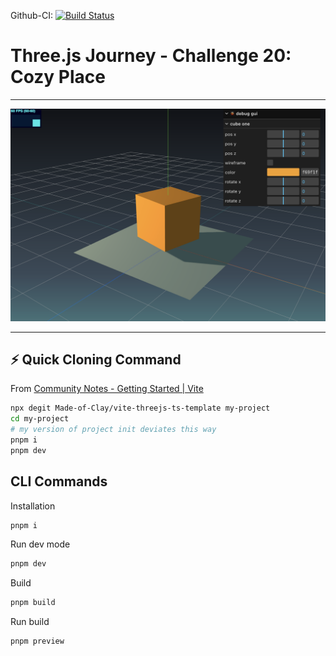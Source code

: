 Github-CI: [![Build Status][build_status]][build_link]

[build_status]: ./../../actions/workflows/build.yml/badge.svg
[build_link]: ./../../actions/workflows/build.yml

# Three.js Journey - Challenge 20: Cozy Place

---
![screenshot](docs/preview.png)

---

## ⚡ Quick Cloning Command

From [Community Notes - Getting Started | Vite](https://vite.dev/guide/#community-templates)

```bash
npx degit Made-of-Clay/vite-threejs-ts-template my-project
cd my-project
# my version of project init deviates this way
pnpm i
pnpm dev
```

## CLI Commands

Installation

```bash
pnpm i
```

Run dev mode

```bash
pnpm dev
```

Build

```bash
pnpm build
```

Run build

```bash
pnpm preview
```
